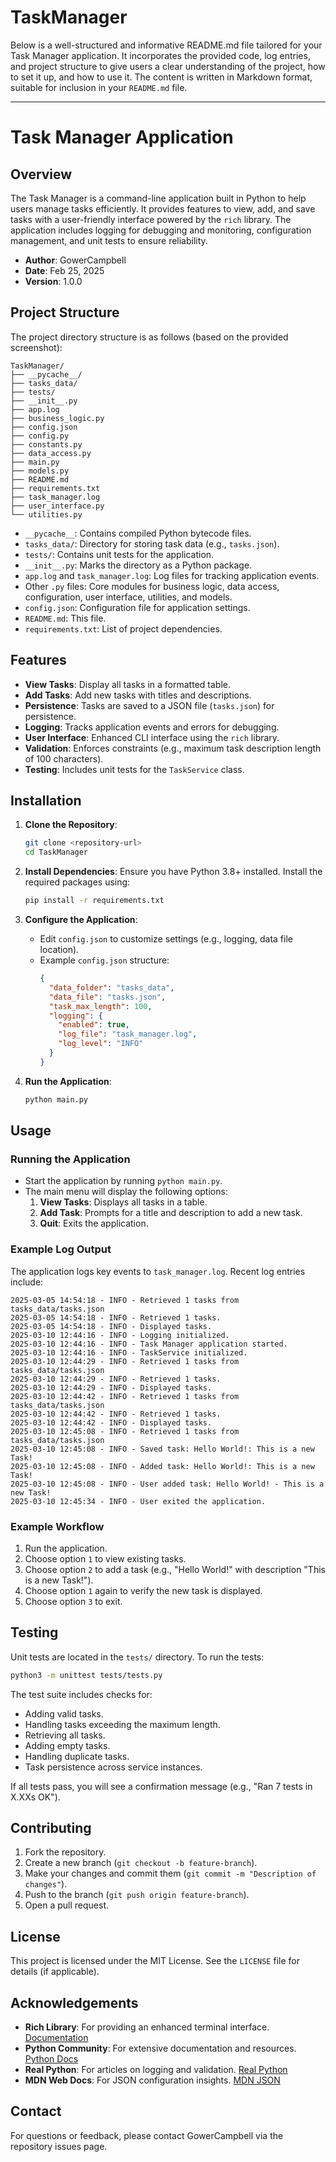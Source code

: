 # TaskManager
Below is a well-structured and informative README.md file tailored for your Task Manager application. It incorporates the provided code, log entries, and project structure to give users a clear understanding of the project, how to set it up, and how to use it. The content is written in Markdown format, suitable for inclusion in your `README.md` file.

---

# Task Manager Application

## Overview

The Task Manager is a command-line application built in Python to help users manage tasks efficiently. It provides features to view, add, and save tasks with a user-friendly interface powered by the `rich` library. The application includes logging for debugging and monitoring, configuration management, and unit tests to ensure reliability.

- **Author**: GowerCampbell
- **Date**: Feb 25, 2025
- **Version**: 1.0.0

## Project Structure

The project directory structure is as follows (based on the provided screenshot):

```
TaskManager/
├── __pycache__/
├── tasks_data/
├── tests/
├── __init__.py
├── app.log
├── business_logic.py
├── config.json
├── config.py
├── constants.py
├── data_access.py
├── main.py
├── models.py
├── README.md
├── requirements.txt
├── task_manager.log
├── user_interface.py
└── utilities.py
```

- `__pycache__`: Contains compiled Python bytecode files.
- `tasks_data/`: Directory for storing task data (e.g., `tasks.json`).
- `tests/`: Contains unit tests for the application.
- `__init__.py`: Marks the directory as a Python package.
- `app.log` and `task_manager.log`: Log files for tracking application events.
- Other `.py` files: Core modules for business logic, data access, configuration, user interface, utilities, and models.
- `config.json`: Configuration file for application settings.
- `README.md`: This file.
- `requirements.txt`: List of project dependencies.

## Features

- **View Tasks**: Display all tasks in a formatted table.
- **Add Tasks**: Add new tasks with titles and descriptions.
- **Persistence**: Tasks are saved to a JSON file (`tasks.json`) for persistence.
- **Logging**: Tracks application events and errors for debugging.
- **User Interface**: Enhanced CLI interface using the `rich` library.
- **Validation**: Enforces constraints (e.g., maximum task description length of 100 characters).
- **Testing**: Includes unit tests for the `TaskService` class.

## Installation

1. **Clone the Repository**:
   ```bash
   git clone <repository-url>
   cd TaskManager
   ```

2. **Install Dependencies**:
   Ensure you have Python 3.8+ installed. Install the required packages using:
   ```bash
   pip install -r requirements.txt
   ```

3. **Configure the Application**:
   - Edit `config.json` to customize settings (e.g., logging, data file location).
   - Example `config.json` structure:
     ```json
     {
       "data_folder": "tasks_data",
       "data_file": "tasks.json",
       "task_max_length": 100,
       "logging": {
         "enabled": true,
         "log_file": "task_manager.log",
         "log_level": "INFO"
       }
     }
     ```

4. **Run the Application**:
   ```bash
   python main.py
   ```

## Usage

### Running the Application

- Start the application by running `python main.py`.
- The main menu will display the following options:
  1. **View Tasks**: Displays all tasks in a table.
  2. **Add Task**: Prompts for a title and description to add a new task.
  3. **Quit**: Exits the application.

### Example Log Output

The application logs key events to `task_manager.log`. Recent log entries include:

```
2025-03-05 14:54:18 - INFO - Retrieved 1 tasks from tasks_data/tasks.json
2025-03-05 14:54:18 - INFO - Retrieved 1 tasks.
2025-03-05 14:54:18 - INFO - Displayed tasks.
2025-03-10 12:44:16 - INFO - Logging initialized.
2025-03-10 12:44:16 - INFO - Task Manager application started.
2025-03-10 12:44:16 - INFO - TaskService initialized.
2025-03-10 12:44:29 - INFO - Retrieved 1 tasks from tasks_data/tasks.json
2025-03-10 12:44:29 - INFO - Retrieved 1 tasks.
2025-03-10 12:44:29 - INFO - Displayed tasks.
2025-03-10 12:44:42 - INFO - Retrieved 1 tasks from tasks_data/tasks.json
2025-03-10 12:44:42 - INFO - Retrieved 1 tasks.
2025-03-10 12:44:42 - INFO - Displayed tasks.
2025-03-10 12:45:08 - INFO - Retrieved 1 tasks from tasks_data/tasks.json
2025-03-10 12:45:08 - INFO - Saved task: Hello World!: This is a new Task!
2025-03-10 12:45:08 - INFO - Added task: Hello World!: This is a new Task!
2025-03-10 12:45:08 - INFO - User added task: Hello World! - This is a new Task!
2025-03-10 12:45:34 - INFO - User exited the application.
```

### Example Workflow

1. Run the application.
2. Choose option `1` to view existing tasks.
3. Choose option `2` to add a task (e.g., "Hello World!" with description "This is a new Task!").
4. Choose option `1` again to verify the new task is displayed.
5. Choose option `3` to exit.

## Testing

Unit tests are located in the `tests/` directory. To run the tests:

```bash
python3 -m unittest tests/tests.py
```

The test suite includes checks for:
- Adding valid tasks.
- Handling tasks exceeding the maximum length.
- Retrieving all tasks.
- Adding empty tasks.
- Handling duplicate tasks.
- Task persistence across service instances.

If all tests pass, you will see a confirmation message (e.g., "Ran 7 tests in X.XXs OK").

## Contributing

1. Fork the repository.
2. Create a new branch (`git checkout -b feature-branch`).
3. Make your changes and commit them (`git commit -m "Description of changes"`).
4. Push to the branch (`git push origin feature-branch`).
5. Open a pull request.

## License

This project is licensed under the MIT License. See the `LICENSE` file for details (if applicable).

## Acknowledgements

- **Rich Library**: For providing an enhanced terminal interface. [Documentation](https://rich.readthedocs.io)
- **Python Community**: For extensive documentation and resources. [Python Docs](https://docs.python.org/3/)
- **Real Python**: For articles on logging and validation. [Real Python](https://realpython.com/)
- **MDN Web Docs**: For JSON configuration insights. [MDN JSON](https://developer.mozilla.org/en-US/docs/Learn/JavaScript/Objects/JSON)

## Contact

For questions or feedback, please contact GowerCampbell via the repository issues page.
